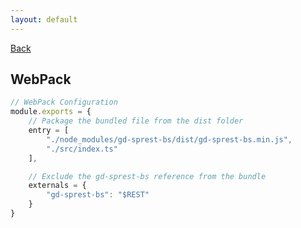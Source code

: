 ```yaml
---
layout: default
---
```

<div class="page-info" markdown="1">

[Back](/)
## WebPack

</div>

```js
// WebPack Configuration
module.exports = {
    // Package the bundled file from the dist folder
    entry = [
        "./node_modules/gd-sprest-bs/dist/gd-sprest-bs.min.js",
        "./src/index.ts"
    ],

    // Exclude the gd-sprest-bs reference from the bundle
    externals = {
        "gd-sprest-bs": "$REST"
    }
}
```